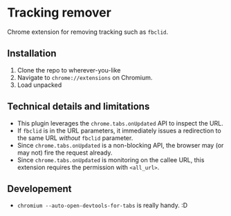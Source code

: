 # Tracking remover

Chrome extension for removing tracking such as `fbclid`.

## Installation

1. Clone the repo to wherever-you-like
2. Navigate to `chrome://extensions` on Chromium.
3. Load unpacked

## Technical details and limitations

- This plugin leverages the `chrome.tabs.onUpdated` API to inspect the URL.
- If `fbclid` is in the URL parameters, it immediately issues a redirection to the same URL *without* `fbclid` parameter.
- Since `chrome.tabs.onUpdated` is a non-blocking API, the browser may (or may not) fire the request already.
- Since `chrome.tabs.onUpdated` is monitoring on the callee URL, this extension requires the permission with `<all_url>`.

## Developement

- `chromium --auto-open-devtools-for-tabs` is really handy. :D
